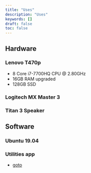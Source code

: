```yaml
---
title: "Uses"
description: "Uses"
keywords: []
draft: false
toc: false
---
```


## Hardware

### Lenovo T470p

- 8 Core i7-7700HQ CPU @ 2.80GHz
- 16GB RAM upgraded
- 128GB SSD

### Logitech MX Master 3

### Titan 3 Speaker

## Software

### Ubuntu 19.04

### Utilities app

- [goto](https://github.com/iridakos/goto)

